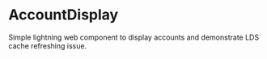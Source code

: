 # AccountDisplay

Simple lightning web component to display accounts and demonstrate LDS cache refreshing issue.
